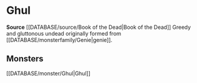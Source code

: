 ﻿---
id: '423'
name: Ghul
rarity: Common
source: '[[DATABASE/source/Book of the Dead|Book of the Dead]]'
trait:
- Ghul
type: Trait

---
# Ghul

**Source** [[DATABASE/source/Book of the Dead|Book of the Dead]]
Greedy and gluttonous undead originally formed from [[DATABASE/monsterfamily/Genie|genie]].

## Monsters

[[DATABASE/monster/Ghul|Ghul]]